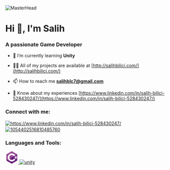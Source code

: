 ![MasterHead](https://media.tenor.com/zOoVaNGp6IsAAAAd/mario-game.gif)
<h1 align="start">Hi 👋, I'm Salih</h1>
<h3 align="start">A passionate Game Developer</h3>

- 🌱 I’m currently learning **Unity**

- 👨‍💻 All of my projects are available at [http://salihbilici.com/](http://salihbilici.com/)

- 📫 How to reach me **salihblc7@gmail.com**

- 📄 Know about my experiences [https://www.linkedin.com/in/salih-bilici-528430247/](https://www.linkedin.com/in/salih-bilici-528430247/)

<h3 align="left">Connect with me:</h3>
<p align="left">
<a href="https://linkedin.com/in/https://www.linkedin.com/in/salih-bilici-528430247/" target="blank"><img align="center" src="https://raw.githubusercontent.com/rahuldkjain/github-profile-readme-generator/master/src/images/icons/Social/linked-in-alt.svg" alt="https://www.linkedin.com/in/salih-bilici-528430247/" height="30" width="40" /></a>
<a href="https://discord.gg/1054402516810485760" target="blank"><img align="center" src="https://raw.githubusercontent.com/rahuldkjain/github-profile-readme-generator/master/src/images/icons/Social/discord.svg" alt="1054402516810485760" height="30" width="40" /></a>
</p>

<h3 align="left">Languages and Tools:</h3>
<p align="left"> <a href="https://www.w3schools.com/cs/" target="_blank" rel="noreferrer"> <img src="https://raw.githubusercontent.com/devicons/devicon/master/icons/csharp/csharp-original.svg" alt="csharp" width="40" height="40"/> </a> <a href="https://unity.com/" target="_blank" rel="noreferrer"> <img src="https://www.vectorlogo.zone/logos/unity3d/unity3d-icon.svg" alt="unity" width="40" height="40"/> </a> </p>
